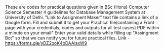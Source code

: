 These are codes for practical questions given in BSc (Hons) Computer Science Semester 4 guidelines for Database Management System at University of Delhi.
"Link to Assignment Maker" text file contains a link of a Google form. Fill and submit it to get your Practical file(containing a Front page with your credentials, codes and outputs for all test cases) PDF within a minute on your email"
Enter your valid details while filling up "Assingment Bot" so that we can notify you for future practical files.
Link - https://forms.gle/yDZ2ooK4bDAAiaxW9
